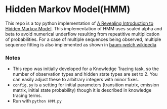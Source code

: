 # Hidden Markov Model(HMM)

This repo is a toy python implementation of [A Revealing Introduction to Hidden Markov Model](http://www.cs.sjsu.edu/~stamp/RUA/HMM.pdf). This implementation of HMM uses scaled alpha and beta to avoid numerical underflow resulting from repeatitive multiplication of probabilities. For a case of multiple sequences being observed, multiple sequence fitting is also implemented as shown in [baum-welch wikipedia](https://en.wikipedia.org/wiki/Baum%E2%80%93Welch_algorithm)


### Notes

 - This repo was initially developed for a Knowledge Tracing task, so the number of observation types and hidden state types are set to 2. You can easily adjust these to arbitrary integers with minor fixes. 
 - `config.py` is a setting for initial parameters (transition matrix, emission matrix, initial state probability) though it is described in knowledge tracing terms.
 - Run with `python HMM.py`
